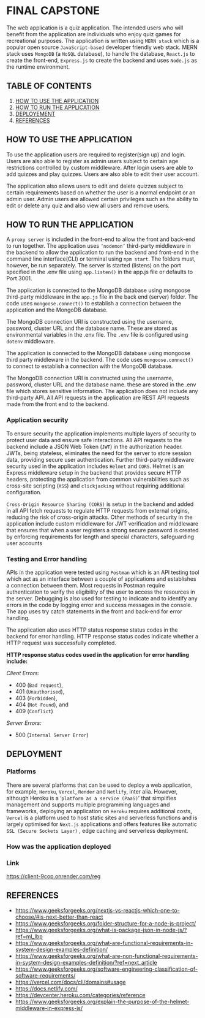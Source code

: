 # FINAL CAPSTONE
The web application is a quiz application. The intended users who will benefit from the application are individuals who enjoy quiz games for recreational purposes.
The application is written using `MERN stack` which is a popular open source `JavaScript-based` developer friendly web stack. MERN stack uses `MongoDB` (a `NoSQL` database), to handle the database, `React.js` to create the front-end, `Express.js` to create the backend and uses `Node.js` as the runtime environment.


## TABLE OF CONTENTS
1. [HOW TO USE THE APPLICATION](#how-to-use-the-application) 
2. [HOW TO RUN THE APPLICATION](#how-to-run-the-application)
3. [DEPLOYEMENT](#deployment)
4. [REFERENCES](#references)


## HOW TO USE THE APPLICATION 

To use the application users are required to register(sign up) and login. Users are also able to register as admin users subject to certain age restrictions controlled by custom middleware. 
After login users are able to add quizzes and play quizzes. Users are also able to edit their user account. 

The application also allows users to edit and delete quizzes subject to certain requirements based on whether the user is a normal endpoint or an admin user. 
Admin users are allowed certain privileges such as the ability to edit or delete any quiz and also view all users and remove users. 
## HOW TO RUN THE APPLICATION
A `proxy server` is included in the front-end to allow the front and back-end to run together. The application uses `‘nodemon’` third-party middleware in the backend to allow the application to run the backend and front-end in the command line interface(CLI) or terminal using `npm start`. The folders must, however, be run separately.
The server is started (listens) on the port specified in the .env file using `app.listen()` in the app.js file or defaults to Port 3001. 

The application is connected to the MongoDB database using mongoose third-party middleware in the `app.js` file in the back end (server) folder. The code uses `mongoose.connect()` to establish a connection between the application and the MongoDB database.

The MongoDB connection URI is constructed using the username, password, cluster URL and the database name. These are stored as environmental variables in the .env file. The `.env` file is configured using `dotenv` middleware.

The application is connected to the MongoDB database using mongoose third party middleware in the backend. The code uses `mongoose.connect()` to connect to establish a connection with the MongoDB database. 

The MongoDB connection URI is constructed using the username, password, cluster URL and the database name. these are stored in the .env file which stores sensitive information.
The application does not include any third-party API. All API requests in the application are REST API requests made from the front end to the backend.

### Application security

To ensure security the application implements multiple layers of security to protect user data and ensure safe interactions. 
All API requests to the backend include a JSON Web Token (`JWT`) in the authorization header. JWTs, being stateless, eliminates the need for the server to store session data, providing secure user authentication. 
Further third-party middleware security used in the application includes `Helmet` and `CORS`. 
Helmet is an Express middleware setup in the backend that provides secure HTTP headers, protecting the application from common vulnerabilities such as cross-site scripting (`XSS`) and `clickjacking` without requiring additional configuration.

`Cross-Origin Resource Sharing (CORS)` is setup in the backend and added in all API fetch requests to regulate HTTP requests from external origins, reducing the risk of cross-origin attacks.
Other methods of security in the application include custom middleware for JWT verification and middleware that ensures that when a user registers a strong secure password is created by enforcing requirements for length and special characters, safeguarding user accounts

### Testing and Error handling

APIs in the application were tested using `Postman` which is an API testing tool which act as an interface between a couple of applications and establishes a connection between them.
Most requests in Postman require authentication to verify the eligibility of the user to access the resources in the server.
Debugging is also used for testing to indicate and to identify any errors in the code by logging error and success messages in  the console.
The app uses try catch statements in the front and back-end for error handling. 

The application also uses HTTP status response status codes in the backend for error handling. HTTP response status codes indicate whether a HTTP request was successfully completed.

**HTTP response status codes used in the application for error handling include:**

_Client Errors:_ 

-	400 (`Bad request`), 
-	401 (`Unauthorised`), 
-	403 (`Forbidden`), 
-	404 (`Not Found`), and 
-	409 (`Conflict`)

_Server Errors:_ 
-	500 (`Internal Server Error`)

## DEPLOYMENT
### Platforms

There are several platforms that can be used to deploy a web application, for example, `Heroku`, `Vercel`, `Render` and `Netlify`, inter alia.
However, although Heroku is a ‘`platform as a service (PaaS)`’ that simplifies management and supports multiple programming languages and frameworks, deploying an application on `Heroku` requires additional costs, `Vercel` is a platform used to host static sites and serverless functions and is largely optimised for `Next.js` applications and offers features like automatic `SSL (Secure Sockets Layer)` , edge caching and serverless deployment.

### How was the application deployed

### Link

https://client-9cop.onrender.com/reg

## REFERENCES

- https://www.geeksforgeeks.org/nextjs-vs-reactjs-which-one-to-choose/#is-next-better-than-react
- https://www.geeksforgeeks.org/folder-structure-for-a-node-js-project/
- https://www.geeksforgeeks.org/what-is-package-json-in-node-js/?ref=ml_lbp
- https://www.geeksforgeeks.org/what-are-functional-requirements-in-system-design-examples-definition/
- https://www.geeksforgeeks.org/what-are-non-functional-requirements-in-system-design-examples-definition/?ref=next_article
- https://www.geeksforgeeks.org/software-engineering-classification-of-software-requirements/
- https://vercel.com/docs/cli/domains#usage
- https://docs.netlify.com/
- https://devcenter.heroku.com/categories/reference
- https://www.geeksforgeeks.org/explain-the-purpose-of-the-helmet-middleware-in-express-js/
  

